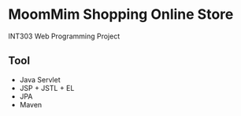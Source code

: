 # MoomMim Shopping Online Store

INT303 Web Programming Project

## Tool
- Java Servlet
- JSP + JSTL + EL
- JPA
- Maven
